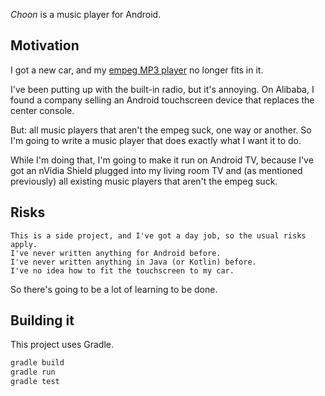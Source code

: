*Choon* is a music player for Android.

## Motivation

I got a new car, and my [empeg MP3 player](https://en.wikipedia.org/wiki/Empeg_Car)
no longer fits in it.

I've been putting up with the built-in radio, but it's annoying. On Alibaba, I
found a company selling an Android touchscreen device that replaces the center console.

But: all music players that aren't the empeg suck, one way or another.
So I'm going to write a music player that does exactly what I want it to do.

While I'm doing that, I'm going to make it run on Android TV, because I've got
an nVidia Shield plugged into my living room TV and (as mentioned previously)
all existing music players that aren't the empeg suck.

## Risks

    This is a side project, and I've got a day job, so the usual risks apply.
    I've never written anything for Android before.
    I've never written anything in Java (or Kotlin) before.
    I've no idea how to fit the touchscreen to my car.

So there's going to be a lot of learning to be done.

## Building it

This project uses Gradle.

```bash
gradle build
gradle run
gradle test
```
